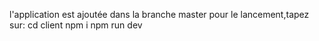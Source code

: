 l'application est ajoutée dans la branche master
pour le lancement,tapez sur: 
cd client
npm i
npm run dev
